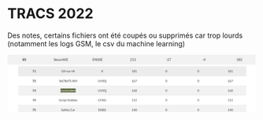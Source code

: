 # TRACS 2022

Des notes, certains fichiers ont été coupés ou supprimés car trop lourds (notamment les logs GSM, le csv du machine learning)

![2021](./tracs2021.png)
![2022](./tracs.png)
